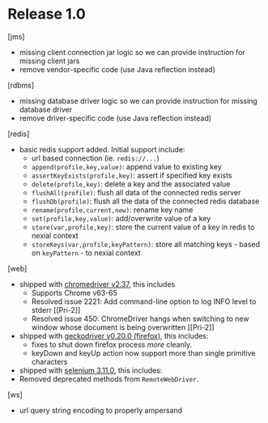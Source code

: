 # Release 1.0

[jms]
- missing client connection jar logic so we can provide instruction for missing client jars
- remove vendor-specific code (use Java reflection instead)

[rdbms]
- missing database driver logic so we can provide instruction for missing database driver
- remove driver-specific code (use Java reflection instead)

[redis]
- basic redis support added. Initial support include:
  - url based connection (ie. `redis://...`)
  - `append(profile,key,value)`: append value to existing key
  - `assertKeyExists(profile,key)`: assert if specified key exists
  - `delete(profile,key)`: delete a key and the associated value
  - `flushAll(profile)`:  flush all data of the connected redis server
  - `flushDb(profile)`: flush all the data of the connected redis database
  - `rename(profile,current,new)`: rename key name
  - `set(profile,key,value)`: add/overwrite value of a key
  - `store(var,profile,key)`: store the current value of a key in redis to nexial context
  - `storeKeys(var,profile,keyPattern)`: store all matching keys - based on `keyPattern` - to nexial context

[web]
- shipped with [chromedriver v2.37](https://chromedriver.storage.googleapis.com/2.37/notes.txt), this includes
	- Supports Chrome v63-65
	- Resolved issue 2221: Add command-line option to log INFO level to stderr [[Pri-2]]
	- Resolved issue  450: ChromeDriver hangs when switching to new window whose document is being overwritten [[Pri-2]]
- shipped with [geckodriver v0.20.0 (firefox)](https://github.com/mozilla/geckodriver/releases/tag/v0.20.0), 
 this includes:
	- fixes to shut down firefox process _more_ cleanly.
	- keyDown and keyUp action now support more than single primitive characters
- shipped with [selenium 3.11.0](https://raw.githubusercontent.com/SeleniumHQ/selenium/master/java/CHANGELOG),
 this includes:
 - Removed deprecated methods from `RemoteWebDriver`.

[ws]
- url query string encoding to properly ampersand
